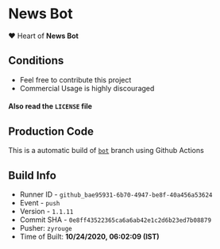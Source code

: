 # News Bot

❤️ Heart of **News Bot**

## Conditions

-   Feel free to contribute this project
-   Commercial Usage is highly discouraged

#### Also read the `LICENSE` file


## Production Code
This is a automatic build of [`bot`](https://github.com/zyrouge/news-discord/tree/bot) branch using Github Actions
## Build Info
* Runner ID - `github_bae95931-6b70-4947-be8f-40a456a53624`
* Event - `push`
* Version - `1.1.11`
* Commit SHA - `0e8ff43522365ca6a6ab42e1c2d6b23ed7b08879`
* Pusher: `zyrouge`
* Time of Built: **10/24/2020, 06:02:09 (IST)**